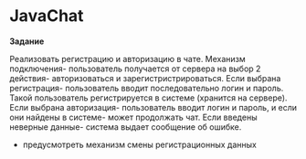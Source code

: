 # JavaChat
**Задание**

Реализовать регистрацию и авторизацию в чате. Механизм подключения- пользователь получается от сервера
на выбор 2 действия- авторизоваться и зарегистристрироваться. Если выбрана регистрация- пользователь
вводит последовательно логин и пароль. Такой пользователь регистрируется в системе (хранится на сервере).
Если выбрана авторизация- пользователь вводит логин и пароль, и если они найдены в системе- может продолжать чат.
Если введены неверные данные- система выдает сообщение об ошибке.
+ предусмотреть механизм смены регистрационных данных